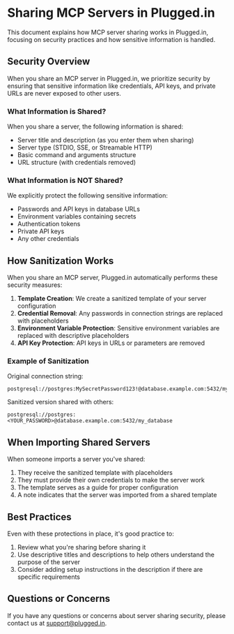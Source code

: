 # Sharing MCP Servers in Plugged.in

This document explains how MCP server sharing works in Plugged.in, focusing on security practices and how sensitive information is handled.

## Security Overview

When you share an MCP server in Plugged.in, we prioritize security by ensuring that sensitive information like credentials, API keys, and private URLs are never exposed to other users.

### What Information is Shared?

When you share a server, the following information is shared:

- Server title and description (as you enter them when sharing)
- Server type (STDIO, SSE, or Streamable HTTP)
- Basic command and arguments structure
- URL structure (with credentials removed)

### What Information is NOT Shared?

We explicitly protect the following sensitive information:

- Passwords and API keys in database URLs
- Environment variables containing secrets
- Authentication tokens
- Private API keys
- Any other credentials

## How Sanitization Works

When you share an MCP server, Plugged.in automatically performs these security measures:

1. **Template Creation**: We create a sanitized template of your server configuration
2. **Credential Removal**: Any passwords in connection strings are replaced with placeholders
3. **Environment Variable Protection**: Sensitive environment variables are replaced with descriptive placeholders
4. **API Key Protection**: API keys in URLs or parameters are removed

### Example of Sanitization

Original connection string:
```
postgresql://postgres:MySecretPassword123!@database.example.com:5432/my_database
```

Sanitized version shared with others:
```
postgresql://postgres:<YOUR_PASSWORD>@database.example.com:5432/my_database
```

## When Importing Shared Servers

When someone imports a server you've shared:

1. They receive the sanitized template with placeholders
2. They must provide their own credentials to make the server work
3. The template serves as a guide for proper configuration
4. A note indicates that the server was imported from a shared template

## Best Practices

Even with these protections in place, it's good practice to:

1. Review what you're sharing before sharing it
2. Use descriptive titles and descriptions to help others understand the purpose of the server
3. Consider adding setup instructions in the description if there are specific requirements

## Questions or Concerns

If you have any questions or concerns about server sharing security, please contact us at support@plugged.in. 